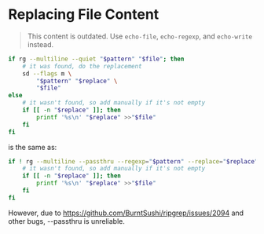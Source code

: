 # Replacing File Content

> This content is outdated. Use `echo-file`, `echo-regexp`, and `echo-write` instead.

```bash
if rg --multiline --quiet "$pattern" "$file"; then
	# it was found, do the replacement
	sd --flags m \
		"$pattern" "$replace" \
		"$file"
else
	# it wasn't found, so add manually if it's not empty
	if [[ -n "$replace" ]]; then
		printf '%s\n' "$replace" >>"$file"
	fi
fi
```

is the same as:

```bash
if ! rg --multiline --passthru --regexp="$pattern" --replace="$replace" "$file" | echo-write --atomic -- "$file"; then
	# it wasn't found, so add manually if it's not empty
	if [[ -n "$replace" ]]; then
		printf '%s\n' "$replace" >>"$file"
	fi
fi
```

However, due to https://github.com/BurntSushi/ripgrep/issues/2094 and other bugs, --passthru is unreliable.
